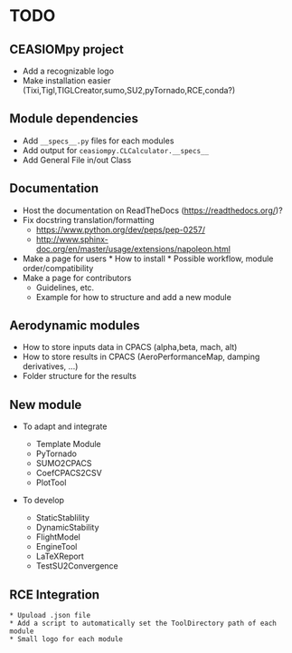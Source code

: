 # TODO

## CEASIOMpy project

* Add a recognizable logo
* Make installation easier (Tixi,Tigl,TIGLCreator,sumo,SU2,pyTornado,RCE,conda?)


## Module dependencies

* Add `__specs__.py` files for each modules
* Add output for `ceasiompy.CLCalculator.__specs__`
* Add General File in/out Class

## Documentation

* Host the documentation on ReadTheDocs (https://readthedocs.org/)?
* Fix docstring translation/formatting
    * https://www.python.org/dev/peps/pep-0257/
    * http://www.sphinx-doc.org/en/master/usage/extensions/napoleon.html
* Make a page for users
        * How to install
        * Possible workflow, module order/compatibility
* Make a page for contributors
    * Guidelines, etc.
    * Example for how to structure and add a new module

## Aerodynamic modules
* How to store inputs data in CPACS (alpha,beta, mach, alt)
* How to store results in CPACS (AeroPerformanceMap, damping derivatives, ...)
* Folder structure for the results

## New module

* To adapt and integrate
    * Template Module
    * PyTornado
    * SUMO2CPACS
    * CoefCPACS2CSV
    * PlotTool

* To develop
    * StaticStablility
    * DynamicStability
    * FlightModel
    * EngineTool
    * LaTeXReport
    * TestSU2Convergence

## RCE Integration
    * Upuload .json file
    * Add a script to automatically set the ToolDirectory path of each module
    * Small logo for each module
